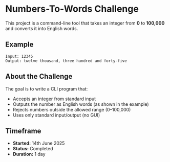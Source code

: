 # Numbers-To-Words Challenge

This project is a command-line tool that takes an integer from **0** to **100,000** and converts it into English words.

## Example

```
Input: 12345
Output: twelve thousand, three hundred and forty-five
```

## About the Challenge

The goal is to write a CLI program that:

- Accepts an integer from standard input
- Outputs the number as English words (as shown in the example)
- Rejects numbers outside the allowed range (0–100,000)
- Uses only standard input/output (no GUI)

## Timeframe

- **Started:** 14th June 2025
- **Status:** Completed
- **Duration:** 1 day
